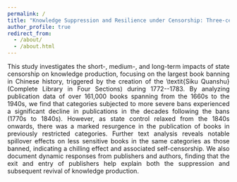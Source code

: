 ```yaml
---
permalink: /
title: "Knowledge Suppression and Resilience under Censorship: Three-century Book Publications in China"
author_profile: true
redirect_from: 
  - /about/
  - /about.html
---
```


<div style="text-align: justify;">

<p>This study investigates the short-, medium-, and long-term impacts of state censorship on knowledge production, focusing on the largest book banning in Chinese history, triggered by the creation of the \textit{Siku Quanshu} (Complete Library in Four Sections) during 1772--1783. By analyzing publication data of over 161,000 books spanning from the 1660s to the 1940s, we find that categories subjected to more severe bans experienced a significant decline in publications in the decades following the bans (1770s to 1840s). However, as state control relaxed from the 1840s onwards, there was a marked resurgence in the publication of books in previously restricted categories. Further text analysis reveals notable spillover effects on less sensitive books in the same categories as those banned, indicating a chilling effect and associated self-censorship. We also document dynamic responses from publishers and authors, finding that the exit and entry of publishers help explain both the suppression and subsequent revival of knowledge production.</p>

</div>



